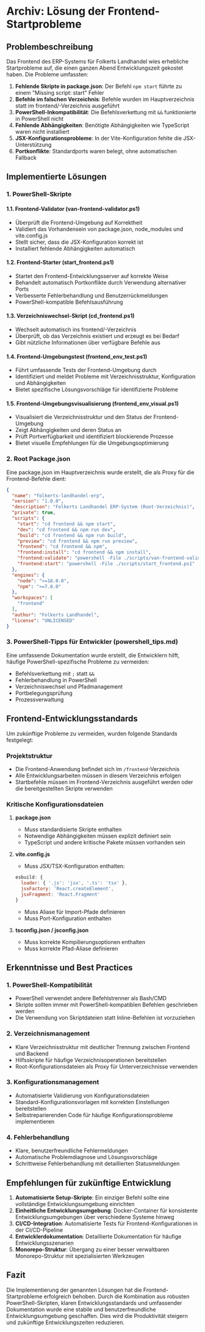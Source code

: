 # Archiv: Lösung der Frontend-Startprobleme

## Problembeschreibung

Das Frontend des ERP-Systems für Folkerts Landhandel wies erhebliche Startprobleme auf, die einen ganzen Abend Entwicklungszeit gekostet haben. Die Probleme umfassten:

1. **Fehlende Skripte in package.json**: Der Befehl `npm start` führte zu einem "Missing script: start" Fehler
2. **Befehle im falschen Verzeichnis**: Befehle wurden im Hauptverzeichnis statt im frontend/-Verzeichnis ausgeführt
3. **PowerShell-Inkompatibilität**: Die Befehlsverkettung mit `&&` funktionierte in PowerShell nicht
4. **Fehlende Abhängigkeiten**: Benötigte Abhängigkeiten wie TypeScript waren nicht installiert
5. **JSX-Konfigurationsprobleme**: In der Vite-Konfiguration fehlte die JSX-Unterstützung
6. **Portkonflikte**: Standardports waren belegt, ohne automatischen Fallback

## Implementierte Lösungen

### 1. PowerShell-Skripte

#### 1.1. Frontend-Validator (van-frontend-validator.ps1)
- Überprüft die Frontend-Umgebung auf Korrektheit
- Validiert das Vorhandensein von package.json, node_modules und vite.config.js
- Stellt sicher, dass die JSX-Konfiguration korrekt ist
- Installiert fehlende Abhängigkeiten automatisch

#### 1.2. Frontend-Starter (start_frontend.ps1)
- Startet den Frontend-Entwicklungsserver auf korrekte Weise
- Behandelt automatisch Portkonflikte durch Verwendung alternativer Ports
- Verbesserte Fehlerbehandlung und Benutzerrückmeldungen
- PowerShell-kompatible Befehlsausführung

#### 1.3. Verzeichniswechsel-Skript (cd_frontend.ps1)
- Wechselt automatisch ins frontend/-Verzeichnis
- Überprüft, ob das Verzeichnis existiert und erzeugt es bei Bedarf
- Gibt nützliche Informationen über verfügbare Befehle aus

#### 1.4. Frontend-Umgebungstest (frontend_env_test.ps1)
- Führt umfassende Tests der Frontend-Umgebung durch
- Identifiziert und meldet Probleme mit Verzeichnisstruktur, Konfiguration und Abhängigkeiten
- Bietet spezifische Lösungsvorschläge für identifizierte Probleme

#### 1.5. Frontend-Umgebungsvisualisierung (frontend_env_visual.ps1)
- Visualisiert die Verzeichnisstruktur und den Status der Frontend-Umgebung
- Zeigt Abhängigkeiten und deren Status an
- Prüft Portverfügbarkeit und identifiziert blockierende Prozesse
- Bietet visuelle Empfehlungen für die Umgebungsoptimierung

### 2. Root Package.json

Eine package.json im Hauptverzeichnis wurde erstellt, die als Proxy für die Frontend-Befehle dient:

```json
{
  "name": "folkerts-landhandel-erp",
  "version": "1.0.0",
  "description": "Folkerts Landhandel ERP-System (Root-Verzeichnis)",
  "private": true,
  "scripts": {
    "start": "cd frontend && npm start",
    "dev": "cd frontend && npm run dev",
    "build": "cd frontend && npm run build",
    "preview": "cd frontend && npm run preview",
    "frontend": "cd frontend && npm",
    "frontend:install": "cd frontend && npm install",
    "frontend:validate": "powershell -File ./scripts/van-frontend-validator.ps1",
    "frontend:start": "powershell -File ./scripts/start_frontend.ps1"
  },
  "engines": {
    "node": ">=18.0.0",
    "npm": ">=7.0.0"
  },
  "workspaces": [
    "frontend"
  ],
  "author": "Folkerts Landhandel",
  "license": "UNLICENSED"
}
```

### 3. PowerShell-Tipps für Entwickler (powershell_tips.md)

Eine umfassende Dokumentation wurde erstellt, die Entwicklern hilft, häufige PowerShell-spezifische Probleme zu vermeiden:

- Befehlsverkettung mit `;` statt `&&`
- Fehlerbehandlung in PowerShell
- Verzeichniswechsel und Pfadmanagement
- Portbelegungsprüfung
- Prozessverwaltung

## Frontend-Entwicklungsstandards

Um zukünftige Probleme zu vermeiden, wurden folgende Standards festgelegt:

### Projektstruktur
- Die Frontend-Anwendung befindet sich im `/frontend`-Verzeichnis
- Alle Entwicklungsarbeiten müssen in diesem Verzeichnis erfolgen
- Startbefehle müssen im Frontend-Verzeichnis ausgeführt werden oder die bereitgestellten Skripte verwenden

### Kritische Konfigurationsdateien
1. **package.json**
   - Muss standardisierte Skripte enthalten
   - Notwendige Abhängigkeiten müssen explizit definiert sein
   - TypeScript und andere kritische Pakete müssen vorhanden sein

2. **vite.config.js**
   - Muss JSX/TSX-Konfiguration enthalten:
   ```javascript
   esbuild: {
     loader: { '.js': 'jsx', '.ts': 'tsx' },
     jsxFactory: 'React.createElement',
     jsxFragment: 'React.Fragment'
   }
   ```
   - Muss Aliase für Import-Pfade definieren
   - Muss Port-Konfiguration enthalten

3. **tsconfig.json / jsconfig.json**
   - Muss korrekte Kompilierungsoptionen enthalten
   - Muss korrekte Pfad-Aliase definieren

## Erkenntnisse und Best Practices

### 1. PowerShell-Kompatibilität
- PowerShell verwendet andere Befehlstrenner als Bash/CMD
- Skripte sollten immer mit PowerShell-kompatiblen Befehlen geschrieben werden
- Die Verwendung von Skriptdateien statt Inline-Befehlen ist vorzuziehen

### 2. Verzeichnismanagement
- Klare Verzeichnisstruktur mit deutlicher Trennung zwischen Frontend und Backend
- Hilfsskripte für häufige Verzeichnisoperationen bereitstellen
- Root-Konfigurationsdateien als Proxy für Unterverzeichnisse verwenden

### 3. Konfigurationsmanagement
- Automatisierte Validierung von Konfigurationsdateien
- Standard-Konfigurationsvorlagen mit korrekten Einstellungen bereitstellen
- Selbstreparierenden Code für häufige Konfigurationsprobleme implementieren

### 4. Fehlerbehandlung
- Klare, benutzerfreundliche Fehlermeldungen
- Automatische Problemdiagnose und Lösungsvorschläge
- Schrittweise Fehlerbehandlung mit detaillierten Statusmeldungen

## Empfehlungen für zukünftige Entwicklung

1. **Automatisierte Setup-Skripte**: Ein einziger Befehl sollte eine vollständige Entwicklungsumgebung einrichten
2. **Einheitliche Entwicklungsumgebung**: Docker-Container für konsistente Entwicklungsumgebungen über verschiedene Systeme hinweg
3. **CI/CD-Integration**: Automatisierte Tests für Frontend-Konfigurationen in der CI/CD-Pipeline
4. **Entwicklerdokumentation**: Detaillierte Dokumentation für häufige Entwicklungsszenarien
5. **Monorepo-Struktur**: Übergang zu einer besser verwaltbaren Monorepo-Struktur mit spezialisierten Werkzeugen

## Fazit

Die Implementierung der genannten Lösungen hat die Frontend-Startprobleme erfolgreich behoben. Durch die Kombination aus robusten PowerShell-Skripten, klaren Entwicklungsstandards und umfassender Dokumentation wurde eine stabile und benutzerfreundliche Entwicklungsumgebung geschaffen. Dies wird die Produktivität steigern und zukünftige Entwicklungszeiten reduzieren. 